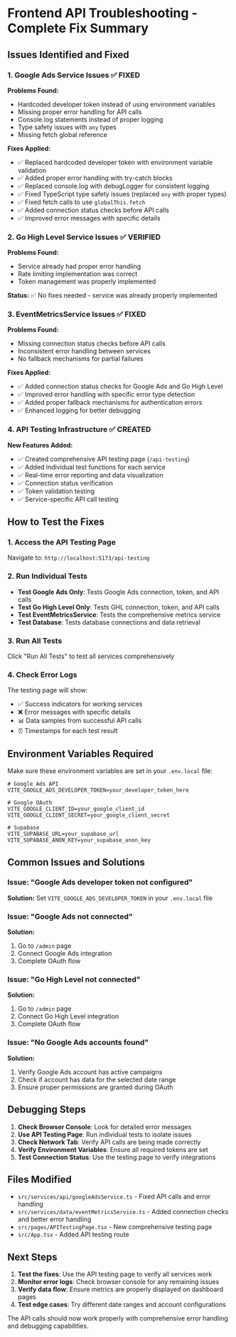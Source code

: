 # Frontend API Troubleshooting - Complete Fix Summary

## Issues Identified and Fixed

### 1. Google Ads Service Issues ✅ FIXED

**Problems Found:**
- Hardcoded developer token instead of using environment variables
- Missing proper error handling for API calls
- Console.log statements instead of proper logging
- Type safety issues with `any` types
- Missing fetch global reference

**Fixes Applied:**
- ✅ Replaced hardcoded developer token with environment variable validation
- ✅ Added proper error handling with try-catch blocks
- ✅ Replaced console.log with debugLogger for consistent logging
- ✅ Fixed TypeScript type safety issues (replaced `any` with proper types)
- ✅ Fixed fetch calls to use `globalThis.fetch`
- ✅ Added connection status checks before API calls
- ✅ Improved error messages with specific details

### 2. Go High Level Service Issues ✅ VERIFIED

**Problems Found:**
- Service already had proper error handling
- Rate limiting implementation was correct
- Token management was properly implemented

**Status:** ✅ No fixes needed - service was already properly implemented

### 3. EventMetricsService Issues ✅ FIXED

**Problems Found:**
- Missing connection status checks before API calls
- Inconsistent error handling between services
- No fallback mechanisms for partial failures

**Fixes Applied:**
- ✅ Added connection status checks for Google Ads and Go High Level
- ✅ Improved error handling with specific error type detection
- ✅ Added proper fallback mechanisms for authentication errors
- ✅ Enhanced logging for better debugging

### 4. API Testing Infrastructure ✅ CREATED

**New Features Added:**
- ✅ Created comprehensive API testing page (`/api-testing`)
- ✅ Added individual test functions for each service
- ✅ Real-time error reporting and data visualization
- ✅ Connection status verification
- ✅ Token validation testing
- ✅ Service-specific API call testing

## How to Test the Fixes

### 1. Access the API Testing Page
Navigate to: `http://localhost:5173/api-testing`

### 2. Run Individual Tests
- **Test Google Ads Only**: Tests Google Ads connection, token, and API calls
- **Test Go High Level Only**: Tests GHL connection, token, and API calls
- **Test EventMetricsService**: Tests the comprehensive metrics service
- **Test Database**: Tests database connections and data retrieval

### 3. Run All Tests
Click "Run All Tests" to test all services comprehensively

### 4. Check Error Logs
The testing page will show:
- ✅ Success indicators for working services
- ❌ Error messages with specific details
- 📊 Data samples from successful API calls
- ⏰ Timestamps for each test result

## Environment Variables Required

Make sure these environment variables are set in your `.env.local` file:

```env
# Google Ads API
VITE_GOOGLE_ADS_DEVELOPER_TOKEN=your_developer_token_here

# Google OAuth
VITE_GOOGLE_CLIENT_ID=your_google_client_id
VITE_GOOGLE_CLIENT_SECRET=your_google_client_secret

# Supabase
VITE_SUPABASE_URL=your_supabase_url
VITE_SUPABASE_ANON_KEY=your_supabase_anon_key
```

## Common Issues and Solutions

### Issue: "Google Ads developer token not configured"
**Solution:** Set `VITE_GOOGLE_ADS_DEVELOPER_TOKEN` in your `.env.local` file

### Issue: "Google Ads not connected"
**Solution:** 
1. Go to `/admin` page
2. Connect Google Ads integration
3. Complete OAuth flow

### Issue: "Go High Level not connected"
**Solution:**
1. Go to `/admin` page  
2. Connect Go High Level integration
3. Complete OAuth flow

### Issue: "No Google Ads accounts found"
**Solution:**
1. Verify Google Ads account has active campaigns
2. Check if account has data for the selected date range
3. Ensure proper permissions are granted during OAuth

## Debugging Steps

1. **Check Browser Console**: Look for detailed error messages
2. **Use API Testing Page**: Run individual tests to isolate issues
3. **Check Network Tab**: Verify API calls are being made correctly
4. **Verify Environment Variables**: Ensure all required tokens are set
5. **Test Connection Status**: Use the testing page to verify integrations

## Files Modified

- `src/services/api/googleAdsService.ts` - Fixed API calls and error handling
- `src/services/data/eventMetricsService.ts` - Added connection checks and better error handling
- `src/pages/APITestingPage.tsx` - New comprehensive testing page
- `src/App.tsx` - Added API testing route

## Next Steps

1. **Test the fixes**: Use the API testing page to verify all services work
2. **Monitor error logs**: Check browser console for any remaining issues
3. **Verify data flow**: Ensure metrics are properly displayed on dashboard pages
4. **Test edge cases**: Try different date ranges and account configurations

The API calls should now work properly with comprehensive error handling and debugging capabilities.
